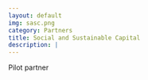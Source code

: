 ```yaml
---
layout: default
img: sasc.png
category: Partners
title: Social and Sustainable Capital
description: |
---
```

  Pilot partner
